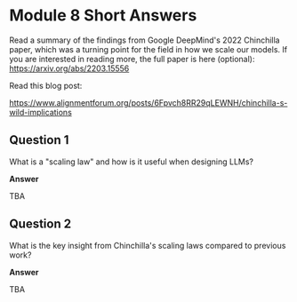 # Module 8 Short Answers

Read a summary of the findings from Google DeepMind's 2022 Chinchilla paper, which was a turning point for the field in how we scale our models. If you are interested in reading more, the full paper is here (optional): https://arxiv.org/abs/2203.15556

Read this blog post:

https://www.alignmentforum.org/posts/6Fpvch8RR29qLEWNH/chinchilla-s-wild-implications

## Question 1

What is a "scaling law" and how is it useful when designing LLMs?

**Answer**

TBA

## Question 2

What is the key insight from Chinchilla's scaling laws compared to previous work?

**Answer**

TBA
